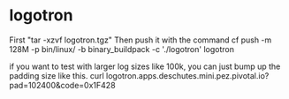 # logotron

First "tar -xzvf logotron.tgz"
Then push it with the command cf push -m 128M -p bin/linux/ -b binary_buildpack -c './logotron' logotron

 if you want to test with larger log sizes like 100k, you can just bump up the padding size like this.
curl logotron.apps.deschutes.mini.pez.pivotal.io?pad=102400\&code=0x1F428
